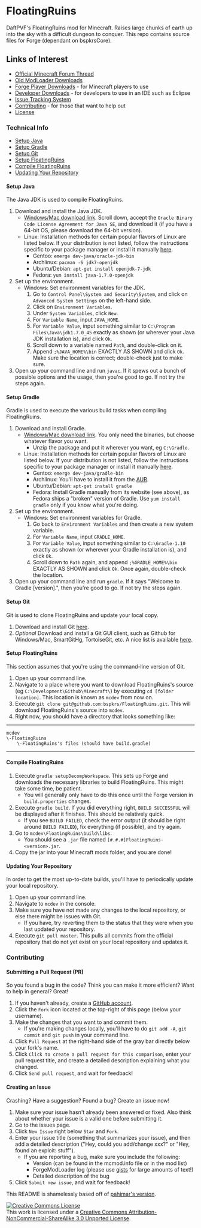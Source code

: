 FloatingRuins
=================
DaftPVF's FloatingRuins mod for Minecraft.  Raises large chunks of earth up into the sky with a difficult dungeon to conquer.
This repo contains source files for Forge (dependant on bspkrsCore).

## Links of Interest
 - [Official Minecraft Forum Thread](http://www.minecraftforum.net/topic/1009577-)
 - [Old ModLoader Downloads](http://bspk.rs/MC/FloatingRuins_ML/index.html)
 - [Forge Player Downloads](http://bspk.rs/MC/FloatingRuins/index.html) - for Minecraft players to use
 - [Developer Downloads](http://bspk.rs/MC/FloatingRuins/deobf/index.html) - for developers to use in an IDE such as Eclipse
 - [Issue Tracking System](https://github.com/bspkrs/FloatingRuins/issues)
 - [Contributing](#contributing) - for those that want to help out  
 - [License](https://raw.github.com/bspkrs/FloatingRuins/master/src/main/resources/LICENSE)
  
### Technical Info
 - [Setup Java](#setup-java)
 - [Setup Gradle](#setup-gradle)
 - [Setup Git](#setup-git)
 - [Setup FloatingRuins](#setup-floatingruins)
 - [Compile FloatingRuins](#compile-floatingruins)
 - [Updating Your Repository](#updating-your-repository)

#### Setup Java
The Java JDK is used to compile FloatingRuins.

1. Download and install the Java JDK.
    * [Windows/Mac download link](http://www.oracle.com/technetwork/java/javase/downloads/jdk7-downloads-1880260.html). Scroll down, accept the `Oracle Binary Code License Agreement for Java SE`, and download it (if you have a 64-bit OS, please download the 64-bit version).
    * Linux: Installation methods for certain popular flavors of Linux are listed below. If your distribution is not listed, follow the instructions specific to your package manager or install it manually [here](http://www.oracle.com/technetwork/java/javase/downloads/jdk7-downloads-1880260.html).
        * Gentoo: `emerge dev-java/oracle-jdk-bin`
        * Archlinux: `pacman -S jdk7-openjdk`
        * Ubuntu/Debian: `apt-get install openjdk-7-jdk`
        * Fedora: `yum install java-1.7.0-openjdk`
2. Set up the environment.
    * Windows: Set environment variables for the JDK.
        1. Go to `Control Panel\System and Security\System`, and click on `Advanced System Settings` on the left-hand side.
        2. Click on `Environment Variables`.
        3. Under `System Variables`, click `New`.
        4. For `Variable Name`, input `JAVA_HOME`.
        5. For `Variable Value`, input something similar to `C:\Program Files\Java\jdk1.7.0_45` exactly as shown (or wherever your Java JDK installation is), and click `Ok`.
        6. Scroll down to a variable named `Path`, and double-click on it.
        7. Append `;%JAVA_HOME%\bin` EXACTLY AS SHOWN and click `Ok`. Make sure the location is correct; double-check just to make sure.
3. Open up your command line and run `javac`. If it spews out a bunch of possible options and the usage, then you're good to go. If not try the steps again.

#### Setup Gradle
Gradle is used to execute the various build tasks when compiling FloatingRuins.

1. Download and install Gradle.
    * [Windows/Mac download link](http://www.gradle.org/downloads). You only need the binaries, but choose whatever flavor you want.
        * Unzip the package and put it wherever you want, eg `C:\Gradle`.
    * Linux: Installation methods for certain popular flavors of Linux are listed below. If your distribution is not listed, follow the instructions specific to your package manager or install it manually [here](http://www.gradle.org/downloads).
        * Gentoo: `emerge dev-java/gradle-bin`
        * Archlinux: You'll have to install it from the [AUR](https://aur.archlinux.org/packages/gradle).
        * Ubuntu/Debian: `apt-get install gradle`
        * Fedora: Install Gradle manually from its website (see above), as Fedora ships a "broken" version of Gradle. Use `yum install gradle` only if you know what you're doing.
2. Set up the environment.
    * Windows: Set environment variables for Gradle.
        1. Go back to `Environment Variables` and then create a new system variable.
        2. For `Variable Name`, input `GRADLE_HOME`.
        3. For `Variable Value`, input something similar to `C:\Gradle-1.10` exactly as shown (or wherever your Gradle installation is), and click `Ok`.
        4. Scroll down to `Path` again, and append `;%GRADLE_HOME%\bin` EXACTLY AS SHOWN and click `Ok`. Once again, double-check the location.
3. Open up your command line and run `gradle`. If it says "Welcome to Gradle [version].", then you're good to go. If not try the steps again.

#### Setup Git
Git is used to clone FloatingRuins and update your local copy.

1. Download and install Git [here](http://git-scm.com/download/).
2. *Optional* Download and install a Git GUI client, such as Github for Windows/Mac, SmartGitHg, TortoiseGit, etc. A nice list is available [here](http://git-scm.com/downloads/guis).

#### Setup FloatingRuins
This section assumes that you're using the command-line version of Git.

1. Open up your command line.
2. Navigate to a place where you want to download FloatingRuins's source (eg `C:\Development\Github\Minecraft\`) by executing `cd [folder location]`. This location is known as `mcdev` from now on.
3. Execute `git clone git@github.com:bspkrs/FloatingRuins.git`. This will download FloatingRuins's source into `mcdev`.
4. Right now, you should have a directory that looks something like:

***
    mcdev
    \-FloatingRuins
        \-FloatingRuins's files (should have build.gradle)
***

#### Compile FloatingRuins
1. Execute `gradle setupDecompWorkspace`. This sets up Forge and downloads the necessary libraries to build FloatingRuins. This might take some time, be patient.
    * You will generally only have to do this once until the Forge version in `build.properties` changes.
2. Execute `gradle build`. If you did everything right, `BUILD SUCCESSFUL` will be displayed after it finishes. This should be relatively quick.
    * If you see `BUILD FAILED`, check the error output (it should be right around `BUILD FAILED`), fix everything (if possible), and try again.
3. Go to `mcdev\FloatingRuins\build\libs`.
    * You should see a `.jar` file named `[#.#.#]FloatingRuins-<version>.jar`.
4. Copy the jar into your Minecraft mods folder, and you are done!

#### Updating Your Repository
In order to get the most up-to-date builds, you'll have to periodically update your local repository.

1. Open up your command line.
2. Navigate to `mcdev` in the console.
3. Make sure you have not made any changes to the local repository, or else there might be issues with Git.
    * If you have, try reverting them to the status that they were when you last updated your repository.
4. Execute `git pull master`. This pulls all commits from the official repository that do not yet exist on your local repository and updates it.

### Contributing
#### Submitting a Pull Request (PR)
So you found a bug in the code? Think you can make it more efficient? Want to help in general? Great!

1. If you haven't already, create a [GitHub account](https://github.com/signup/free).
2. Click the `Fork` icon located at the top-right of this page (below your username).
3. Make the changes that you want to and commit them.
    * If you're making changes locally, you'll have to do `git add -A`, `git commit` and `git push` in your command line.
4. Click `Pull Request` at the right-hand side of the gray bar directly below your fork's name.
5. Click `Click to create a pull request for this comparison`, enter your pull request title, and create a detailed description explaining what you changed.
6. Click `Send pull request`, and wait for feedback!

#### Creating an Issue
Crashing? Have a suggestion? Found a bug? Create an issue now!

1. Make sure your issue hasn't already been answered or fixed. Also think about whether your issue is a valid one before submitting it.
2. Go to the issues page.
3. Click `New Issue` right below `Star` and `Fork`.
4. Enter your issue title (something that summarizes your issue), and then add a detailed description ("Hey, could you add/change xxx?" or "Hey, found an exploit: stuff").
    * If you are reporting a bug, make sure you include the following:
        * Version (can be found in the mcmod.info file or in the mod list)
        * ForgeModLoader log (please use [gists](https://gist.github.com/) for large amounts of text!)
        * Detailed description of the bug
5. Click `Submit new issue`, and wait for feedback!

This README is shamelessly based off of [pahimar's version](https://github.com/pahimar/Equivalent-Exchange-3).

<a rel="license" href="http://creativecommons.org/licenses/by-nc-sa/3.0/"><img alt="Creative Commons License" style="border-width:0" src="http://i.creativecommons.org/l/by-nc-sa/3.0/88x31.png" /></a><br />This work is licensed under a <a rel="license" href="http://creativecommons.org/licenses/by-nc-sa/3.0/">Creative Commons Attribution-NonCommercial-ShareAlike 3.0 Unported License</a>.
